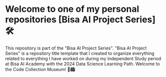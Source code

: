 # Welcome to one of my personal repositories [Bisa AI Project Series] 🛠️

This repository is part of the "Bisa AI Project Series". "Bisa AI Project Series" is a repository title template that I created to organize everything related to everything I have worked on during my Independent Study period at Bisa AI Academy with the 2024 Data Science Learning Path. Welcome to the Code Collection Museum! 🏦🏙️
